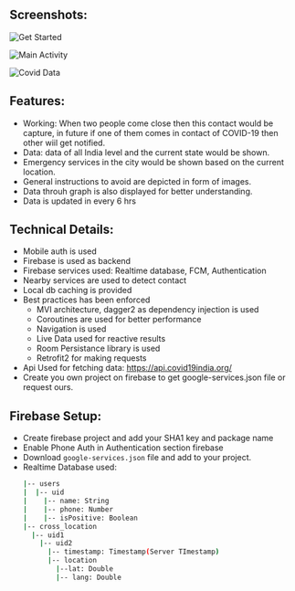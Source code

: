 ## Screenshots:
![Get Started](https://drive.google.com/uc?export=view&id=1_XgozYN3qI2M8ZhF9NnUUcrwSCZb9kcV)


![Main Activity](https://drive.google.com/uc?export=view&id=1UF5IwdxIyblhAJkoU9Sqc25JvGhA_D3q)


![Covid Data](https://drive.google.com/uc?export=view&id=1jOFQEZk_lcx_viIurLqPyQ3BuSl_YD_m)

## Features:
  - Working: When two people come close then this contact would be capture, in future if one of them comes in contact of COVID-19 then other wiil get notified.
  - Data: data of all India level and the current state would be shown.
  - Emergency services in the city would be shown based on the current location.
  - General instructions to avoid are depicted in form of images.
  - Data throuh graph is also displayed for better understanding.
  - Data is updated in every 6 hrs

## Technical Details:
  - Mobile auth is used
  - Firebase is used as backend
  - Firebase services used: Realtime database, FCM, Authentication
  - Nearby services are used to detect contact
  - Local db caching is provided
  - Best practices has been enforced
    - MVI architecture, dagger2 as dependency injection  is used
	- Coroutines are used for better performance
	- Navigation is used
	- Live Data used for reactive results
	- Room Persistance library is used
	- Retrofit2 for making requests
  - Api Used for fetching data: https://api.covid19india.org/
  - Create you own project on firebase to get google-services.json file or request ours.

## Firebase Setup:
  - Create firebase project and add your SHA1 key and package name
  - Enable Phone Auth in Authentication section firebase
  - Download `google-services.json` file and add to your project.
  - Realtime Database used:
    ```bash
    |-- users
    |  |-- uid
    |    |-- name: String
    |    |-- phone: Number
    |    |-- isPositive: Boolean
    |-- cross_location
      |-- uid1
        |-- uid2
          |-- timestamp: Timestamp(Server TImestamp)
          |-- location
            |--lat: Double
            |-- lang: Double
    ```
